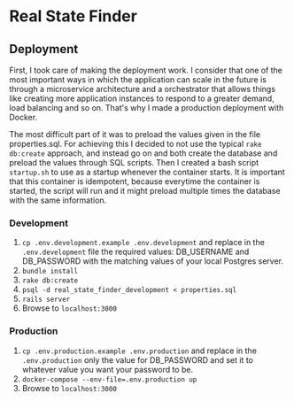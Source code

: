 # Real State Finder

## Deployment
First, I took care of making the deployment work. I consider that one of the most important ways in which the application can scale in the future is through a microservice architecture and a orchestrator that allows things like creating more application instances to respond to a greater demand, load balancing and so on. That's why I made a production deployment with Docker.

The most difficult part of it was to preload the values given in the file properties.sql. For achieving this I decided to not use the typical `rake db:create` approach, and instead go on and both create the database and preload the values through SQL scripts. Then I created a bash script `startup.sh` to use as a startup whenever the container starts. It is important that this container is idempotent, because everytime the container is started, the script will run and it might preload multiple times the database with the same information.

### Development
1. `cp .env.development.example .env.development` and replace in the `.env.development` file the required values: DB_USERNAME and DB_PASSWORD with the matching values of your local Postgres server.
2. `bundle install`
3. `rake db:create`
4. `psql -d real_state_finder_development < properties.sql`
5. `rails server`
6. Browse to `localhost:3000`

### Production
1. `cp .env.production.example .env.production` and replace in the `.env.production` only the value for DB_PASSWORD and set it to whatever value you want your password to be.
2. `docker-compose --env-file=.env.production up`
3. Browse to `localhost:3000`

